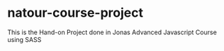 # natour-course-project
This is  the Hand-on Project done in Jonas Advanced Javascript Course using SASS
